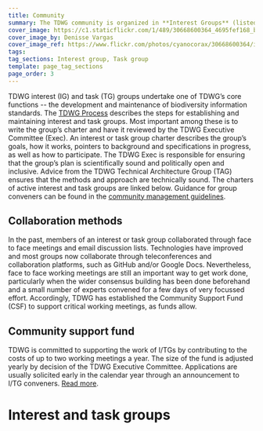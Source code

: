 ```yaml
---
title: Community
summary: The TDWG community is organized in **Interest Groups** (listed below). These can have dedicated **Task Groups** to work on a standard or recommendation (listed on Interest Group pages). Ratified standards are maintained by **Standard Maintenance Groups** (listed on [standard pages]({filename}/pages/standards/index.md)).
cover_image: https://c1.staticflickr.com/1/489/30668600364_4695fef168_b.jpg
cover_image_by: Denisse Vargas
cover_image_ref: https://www.flickr.com/photos/cyanocorax/30668600364/in/pool-tdwg16/
tags: 
tag_sections: Interest group, Task group
template: page_tag_sections
page_order: 3
---
```


TDWG interest (IG) and task (TG) groups undertake one of TDWG’s core functions -- the  development and maintenance of biodiversity information standards. The [TDWG Process](/about/process) describes the steps for establishing and maintaining interest and task groups. Most important among these is to write the group’s charter and have it reviewed by the TDWG Executive Committee (Exec).  An interest or task group charter describes the group’s goals, how it works, pointers to background and specifications in progress, as well as how to participate. The TDWG Exec is responsible for ensuring that the group’s plan is scientifically sound and politically open and inclusive. Advice from the TDWG Technical Architecture Group (TAG) ensures that the methods and approach are technically sound. The charters of active interest and task groups are linked below.  Guidance for group conveners can be found in the [community management guidelines](./management).  

## Collaboration methods

In the past, members of an interest or task group collaborated through face to face meetings and email discussion lists. Technologies have improved and most groups now collaborate through teleconferences and collaboration platforms, such as GitHub and/or Google Docs. Nevertheless, face to face working meetings are still an important way to get work done, particularly when the wider consensus building has been done beforehand and a small number of experts convened for a few days of very focussed effort. Accordingly, TDWG has established the Community Support Fund (CSF) to support critical working meetings, as funds allow.

## Community support fund

TDWG is committed to supporting the work of I/TGs by contributing to the costs of up to two working meetings a year. The size of the fund is adjusted yearly by decision of the TDWG Executive Committee. Applications are usually solicited early in the calendar year through an announcement to I/TG conveners. [Read more](./support).

# Interest and task groups

